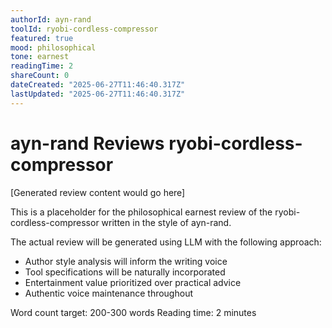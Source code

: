 ```yaml
---
authorId: ayn-rand
toolId: ryobi-cordless-compressor
featured: true
mood: philosophical
tone: earnest
readingTime: 2
shareCount: 0
dateCreated: "2025-06-27T11:46:40.317Z"
lastUpdated: "2025-06-27T11:46:40.317Z"
---
```


# ayn-rand Reviews ryobi-cordless-compressor

[Generated review content would go here]

This is a placeholder for the philosophical earnest review of the ryobi-cordless-compressor written in the style of ayn-rand.

The actual review will be generated using LLM with the following approach:

- Author style analysis will inform the writing voice
- Tool specifications will be naturally incorporated
- Entertainment value prioritized over practical advice
- Authentic voice maintenance throughout

Word count target: 200-300 words
Reading time: 2 minutes
